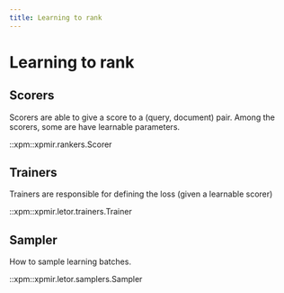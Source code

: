 ```yaml
---
title: Learning to rank
---
```


# Learning to rank

## Scorers

Scorers are able to give a score to a (query, document) pair. Among the
scorers, some are have learnable parameters.

::xpm::xpmir.rankers.Scorer


## Trainers

Trainers are responsible for defining the loss (given a learnable scorer)


::xpm::xpmir.letor.trainers.Trainer

## Sampler

How to sample learning batches.

::xpm::xpmir.letor.samplers.Sampler
